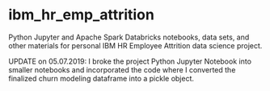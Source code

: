 # ibm_hr_emp_attrition
Python Jupyter and Apache Spark Databricks notebooks, data sets, and other materials for personal IBM HR Employee Attrition data science project.

UPDATE on 05.07.2019: I broke the project Python Jupyter Notebook into smaller notebooks and incorporated the code where I converted the finalized churn modeling dataframe into a pickle object.

